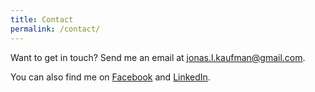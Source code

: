 ```yaml
---
title: Contact
permalink: /contact/
---
```


Want to get in touch? Send me an email at <a href="mailto:jonas.l.kaufman@gmail.com">jonas.l.kaufman@gmail.com</a>. 

You can also find me on [Facebook](https://www.facebook.com/jonas.kaufman) and [LinkedIn](https://www.linkedin.com/in/jonaskaufman).

